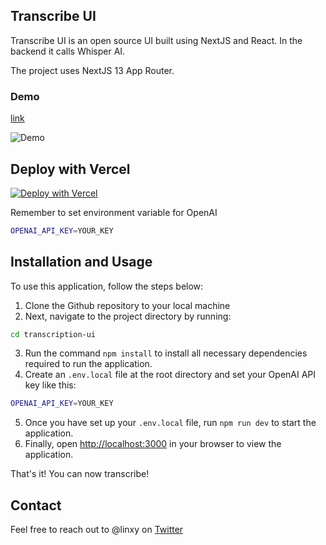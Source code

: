 ## Transcribe UI

Transcribe UI is an open source UI built using NextJS and React. In the backend it calls Whisper AI.

The project uses NextJS 13 App Router.


### Demo
[link](https://izzy-transcribe.vercel.app/)

![Demo](https://github.com/linxy97/transcribe-ui/tree/main/public/demo.jpg)

## Deploy with Vercel
[![Deploy with Vercel](https://vercel.com/button)](https://vercel.com/new/clone?repository-url=https://github.com/linxy97/transcribe-ui)

Remember to set environment variable for OpenAI
```sh
OPENAI_API_KEY=YOUR_KEY
```

## Installation and Usage
To use this application, follow the steps below:

1. Clone the Github repository to your local machine
2. Next, navigate to the project directory by running:
```sh
cd transcription-ui
```
3. Run the command `npm install` to install all necessary dependencies required to run the application.
4. Create an `.env.local` file at the root directory and set your OpenAI API key like this:
```sh
OPENAI_API_KEY=YOUR_KEY
```
5. Once you have set up your `.env.local` file, run `npm run dev` to start the application.
6. Finally, open [http://localhost:3000](http://localhost:3000) in your browser to view the application.

That's it! You can now transcribe!

## Contact

Feel free to reach out to @linxy on [Twitter](https://twitter.com/Linxy07456272)
